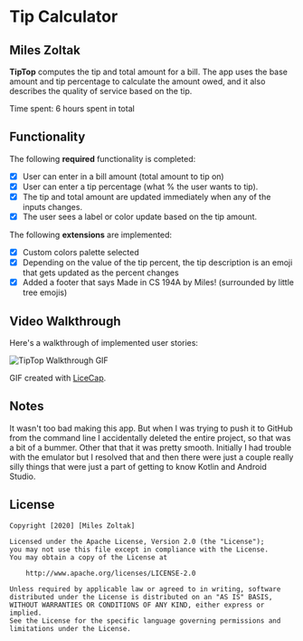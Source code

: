 # Tip Calculator 

## Miles Zoltak

**TipTop** computes the tip and total amount for a bill. The app uses the base amount and tip percentage to calculate the amount owed, and it also describes the quality of service based on the tip.

Time spent: 6 hours spent in total

## Functionality 

The following **required** functionality is completed:

* [x] User can enter in a bill amount (total amount to tip on)
* [x] User can enter a tip percentage (what % the user wants to tip).
* [x] The tip and total amount are updated immediately when any of the inputs changes.
* [x] The user sees a label or color update based on the tip amount. 

The following **extensions** are implemented:

* [x] Custom colors palette selected
* [x] Depending on the value of the tip percent, the tip description is an emoji that gets updated as the percent changes
* [x] Added a footer that says Made in CS 194A by Miles! (surrounded by little tree emojis)

## Video Walkthrough

Here's a walkthrough of implemented user stories:

<img src='https://i.imgur.com/dlki3fq.gif' title='TipTip Walkthrough' width='' alt='TipTop Walkthrough GIF' />

GIF created with [LiceCap](http://www.cockos.com/licecap/).

## Notes

It wasn't too bad making this app.  But when I was trying to push it to GitHub from the command line I accidentally deleted the entire
project, so that was a bit of a bummer.  Other that that it was pretty smooth.  Initially I had trouble with the emulator but I resolved
that and then there were just a couple really silly things that were just a part of getting to know Kotlin and Android Studio.

## License

    Copyright [2020] [Miles Zoltak]

    Licensed under the Apache License, Version 2.0 (the "License");
    you may not use this file except in compliance with the License.
    You may obtain a copy of the License at

        http://www.apache.org/licenses/LICENSE-2.0

    Unless required by applicable law or agreed to in writing, software
    distributed under the License is distributed on an "AS IS" BASIS,
    WITHOUT WARRANTIES OR CONDITIONS OF ANY KIND, either express or implied.
    See the License for the specific language governing permissions and
    limitations under the License.
